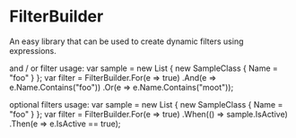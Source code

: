 # FilterBuilder
An easy library that can be used to create dynamic filters using expressions.

and / or filter usage:
    var sample = new List<SampleClass> { new SampleClass { Name = "foo" } };
    var filter = FilterBuilder.For<SampleClass>(e => true)
                              .And(e => e.Name.Contains("foo"))
                              .Or(e => e.Name.Contains("moot"));

optional filters usage:
    var sample = new List<SampleClass> { new SampleClass { Name = "foo" } };
    var filter = FilterBuilder.For<SampleClass>(e => true)
                              .When(() => sample.IsActive)
                                .Then(e => e.IsActive == true);
              


